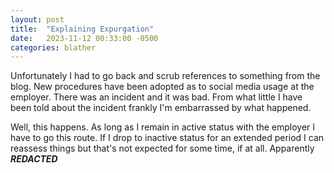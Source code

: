 ```yaml
---
layout: post
title:  "Explaining Expurgation"
date:   2023-11-12 00:33:00 -0500
categories: blather
---
```

Unfortunately I had to go back and scrub references to something from the blog.  New procedures have been adopted as to social media usage at the employer.  There was an incident and it was bad.  From what little I have been told about the incident frankly I'm embarrassed by what happened.

Well, this happens.  As long as I remain in active status with the employer I have to go this route.  If I drop to inactive status for an extended period I can reassess things but that's not expected for some time, if at all.  Apparently ***REDACTED***
